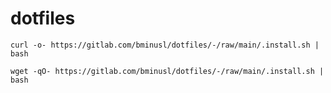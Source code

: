 # dotfiles

```
curl -o- https://gitlab.com/bminusl/dotfiles/-/raw/main/.install.sh | bash
```

```
wget -qO- https://gitlab.com/bminusl/dotfiles/-/raw/main/.install.sh | bash
```
